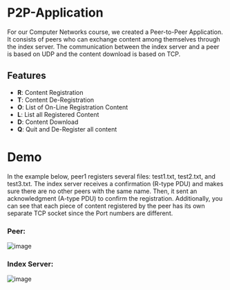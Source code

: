 # P2P-Application
For our Computer Networks course, we created a Peer-to-Peer Application. It consists of peers who can exchange content among themselves through the index server. The communication between the index server and a peer is based on UDP and the content download is based on TCP.

## Features
- **R**: Content Registration
- **T**: Content De-Registration
- **O**: List of On-Line Registration Content
- **L**: List all Registered Content
- **D**: Content Download
- **Q**: Quit and De-Register all content

# Demo

In the example below, peer1 registers several files: test1.txt, test2.txt, and test3.txt. The index server receives a confirmation (R-type PDU) and makes sure there are no other peers with the same name. Then, it sent an acknowledgment (A-type PDU) to confirm the registration. Additionally, you can see that each piece of content registered by the peer has its own separate TCP socket since the Port numbers are different.

### Peer:
![image](https://github.com/pvalia/P2P-Application/assets/77172929/08005bf1-e8f1-413e-b127-dc76222fe564)

### Index Server:  
![image](https://github.com/pvalia/P2P-Application/assets/77172929/7c11fd3c-1f26-46ef-9eaf-e1be40d2e569)
